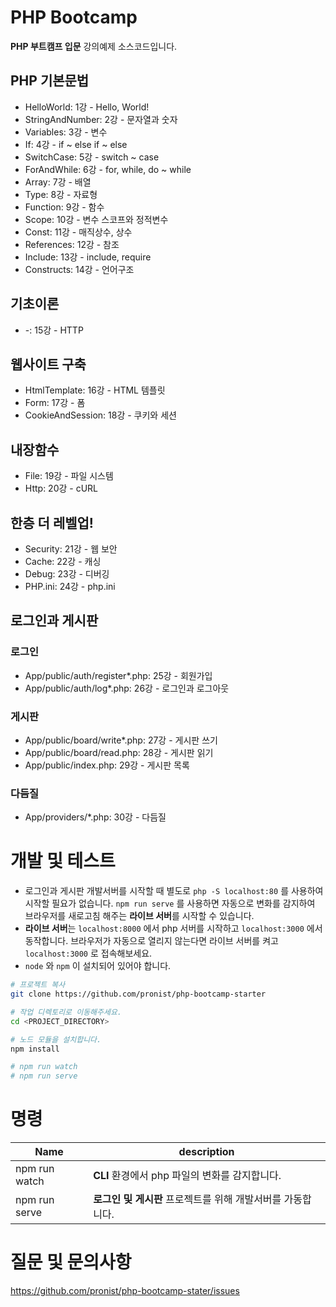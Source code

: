 # PHP Bootcamp

**PHP 부트캠프 입문** 강의예제 소스코드입니다.

## PHP 기본문법

* HelloWorld: 1강 - Hello, World!
* StringAndNumber: 2강 - 문자열과 숫자
* Variables: 3강 - 변수
* If: 4강 - if ~ else if ~ else
* SwitchCase: 5강 - switch ~ case
* ForAndWhile: 6강 - for, while, do ~ while
* Array: 7강 - 배열
* Type: 8강 - 자료형
* Function: 9강 - 함수
* Scope: 10강 - 변수 스코프와 정적변수
* Const: 11강 - 매직상수, 상수
* References: 12강 - 참조
* Include: 13강 - include, require
* Constructs: 14강 - 언어구조

## 기초이론

* -: 15강 - HTTP

## 웹사이트 구축

* HtmlTemplate: 16강 - HTML 템플릿
* Form: 17강 - 폼
* CookieAndSession: 18강 - 쿠키와 세션

## 내장함수

* File: 19강 - 파일 시스템
* Http: 20강 - cURL

## 한층 더 레벨업!

* Security: 21강 - 웹 보안
* Cache: 22강 - 캐싱
* Debug: 23강 - 디버깅
* PHP.ini: 24강 - php.ini

## 로그인과 게시판

### 로그인

* App/public/auth/register*.php: 25강 - 회원가입
* App/public/auth/log*.php: 26강 - 로그인과 로그아웃

### 게시판

* App/public/board/write*.php: 27강 - 게시판 쓰기
* App/public/board/read.php: 28강 - 게시판 읽기
* App/public/index.php: 29강 - 게시판 목록

### 다듬질

* App/providers/*.php: 30강 - 다듬질

# 개발 및 테스트

* 로그인과 게시판 개발서버를 시작할 때 별도로 ```php -S localhost:80``` 를 사용하여 시작할 필요가 없습니다. ```npm run serve``` 를 사용하면 자동으로 변화를 감지하여 브라우저를 새로고침 해주는 **라이브 서버**를 시작할 수 있습니다.
* **라이브 서버**는 ```localhost:8000``` 에서 php 서버를 시작하고 ```localhost:3000``` 에서 동작합니다. 브라우저가 자동으로 열리지 않는다면 라이브 서버를 켜고 ```localhost:3000``` 로 접속해보세요.
* ```node``` 와 ```npm``` 이 설치되어 있어야 합니다.

```bash
# 프로젝트 복사
git clone https://github.com/pronist/php-bootcamp-starter

# 작업 디렉토리로 이동해주세요.
cd <PROJECT_DIRECTORY>

# 노드 모듈을 설치합니다.
npm install

# npm run watch
# npm run serve
```

# 명령

|Name|description|
|----|-----------|
|npm run watch|**CLI** 환경에서 php 파일의 변화를 감지합니다.|
|npm run serve|**로그인 및 게시판** 프로젝트를 위해 개발서버를 가동합니다.|

# 질문 및 문의사항

https://github.com/pronist/php-bootcamp-stater/issues